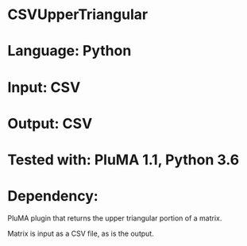 # CSVUpperTriangular
# Language: Python
# Input: CSV
# Output: CSV
# Tested with: PluMA 1.1, Python 3.6
# Dependency: 

PluMA plugin that returns the upper triangular portion
of a matrix.

Matrix is input as a CSV file, as is the output.
